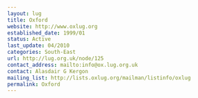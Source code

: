 ```yaml
---
layout: lug
title: Oxford
website: http://www.oxlug.org
established_date: 1999/01
status: Active
last_update: 04/2010
categories: South-East
url: http://lug.org.uk/node/125
contact_address: mailto:info@ox.lug.org.uk
contact: Alasdair G Kergon
mailing_list: http://lists.oxlug.org/mailman/listinfo/oxlug
permalink: Oxford
---
```


